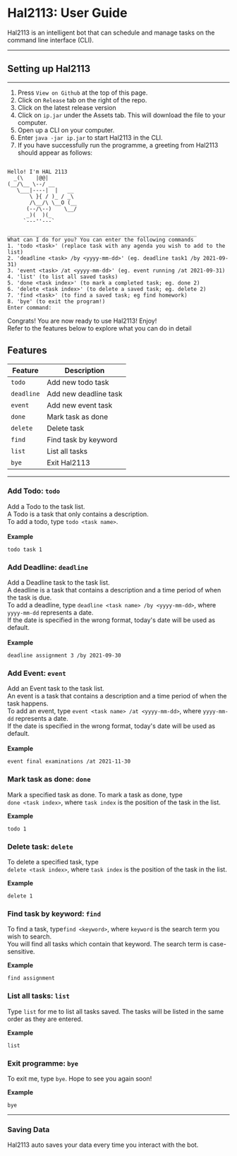 # Hal2113: User Guide

Hal2113 is an intelligent bot that can schedule and manage tasks on the command line interface (CLI).
___
## Setting up Hal2113

---
1. Press `View on Github` at the top of this page. 
2. Click on `Release` tab on the right of the repo. 
3. Click on the latest release version
4. Click on `ip.jar` under the Assets tab. This will download the file to your computer.
5. Open up a CLI on your computer.
6. Enter `java -jar ip.jar` to start Hal2113 in the CLI.
7. If you have successfully run the programme, a greeting from Hal2113 should appear as follows:
```

Hello! I'm HAL 2113
  _(\    |@@|
(__/\__ \--/ __
   \___|----|  |   __
       \ }{ / )_ / _\
       /\__/\ \__O (__
      (--/\--)    \__/
      _)(  )(_
     `---''---`

____________________________________________________________
What can I do for you? You can enter the following commands
1. 'todo <task>' (replace task with any agenda you wish to add to the list)
2. 'deadline <task> /by <yyyy-mm-dd>' (eg. deadline task1 /by 2021-09-31)
3. 'event <task> /at <yyyy-mm-dd>' (eg. event running /at 2021-09-31)
4. 'list' (to list all saved tasks)
5. 'done <task index>' (to mark a completed task; eg. done 2)
6. 'delete <task index>' (to delete a saved task; eg. delete 2)
7. 'find <task>' (to find a saved task; eg find homework)
8. 'bye' (to exit the program!)
Enter command:
```

Congrats! You are now ready to use Hal2113! Enjoy!\
Refer to the features below to explore what you can do in detail
## Features 

Feature | Description
--- | ---
`todo` | Add new todo task
`deadline` | Add new deadline task
`event` | Add new event task
`done` | Mark task as done
`delete` | Delete task
`find` | Find task by keyword
`list` | List all tasks
`bye` | Exit Hal2113

----

### Add Todo: `todo`

Add a Todo to the task list.\
A Todo is a task that only contains a description.\
To add a todo, type `todo <task name>`.
\
\
**Example**
```
todo task 1
```

### Add Deadline: `deadline` 

Add a Deadline task to the task list.\
A deadline is a task that contains a description and a time period of when the task is due.\
To add a deadline, type `deadline <task name> /by <yyyy-mm-dd>`, where `yyyy-mm-dd` represents a date.\
If the date is specified in the wrong format, today's date will be used as default.\
\
**Example**
```
deadline assignment 3 /by 2021-09-30
```

### Add Event: `event`

Add an Event task to the task list.\
An event is a task that contains a description and a time period of when the task happens.\
To add an event, type `event <task name> /at <yyyy-mm-dd>`, where `yyyy-mm-dd` represents a date.\
If the date is specified in the wrong format, today's date will be used as default.\
\
**Example**
```
event final examinations /at 2021-11-30
```

### Mark task as done: `done`

Mark a specified task as done. To mark a task as done, type\
`done <task index>`, where `task index` is the position of the task in the list.

**Example**
```
todo 1
```

### Delete task: `delete`
To delete a specified task, type\
`delete <task index>`, where `task index` is the position of the task in the list.

**Example**
```
delete 1
```

### Find task by keyword: `find`
To find a task, type`find <keyword>`, where `keyword` is the search term you wish to search.\
You will find all tasks which contain that keyword. The search term is case-sensitive.

**Example**
```
find assignment
```

### List all tasks: `list`
Type `list` for me to list all tasks saved. The tasks will be listed in the same order as they are entered.

**Example**
```
list
```

### Exit programme: `bye`
To exit me, type `bye`. Hope to see you again soon!

**Example**
```
bye
```

---

### Saving Data
Hal2113 auto saves your data every time you interact with the bot. 